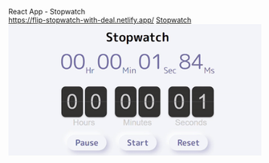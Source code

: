 React App - Stopwatch </br>
https://flip-stopwatch-with-deal.netlify.app/
<a href='https://flip-stopwatch-with-deal.netlify.app/'>Stopwatch</a>
![](https://github.com/Saniksi/Stopwatch/blob/master/public/stopwatch.gif)
